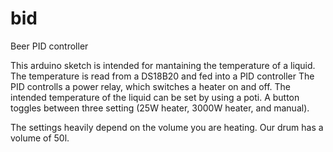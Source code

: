 bid
===

Beer PID controller

This arduino sketch is intended for mantaining the temperature of a liquid.
The temperature is read from a DS18B20 and fed into a PID controller
The PID controlls a power relay, which switches a heater on and off.
The intended temperature of the liquid can be set by using a poti.
A button toggles between three setting (25W heater, 3000W heater, and manual).

The settings heavily depend on the volume you are heating. Our drum has a volume of 50l.
